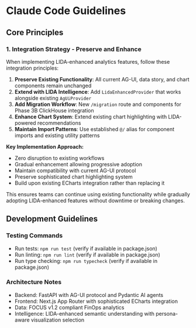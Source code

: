 # Claude Code Guidelines

## Core Principles

### 1. Integration Strategy - Preserve and Enhance

When implementing LIDA-enhanced analytics features, follow these integration principles:

1. **Preserve Existing Functionality**: All current AG-UI, data story, and chart components remain unchanged
2. **Extend with LIDA Intelligence**: Add `LidaEnhancedProvider` that works alongside existing `AgUiProvider`
3. **Add Migration Workflow**: New `/migration` route and components for Phase 3B ClickHouse integration
4. **Enhance Chart System**: Extend existing chart highlighting with LIDA-powered recommendations
5. **Maintain Import Patterns**: Use established `@/` alias for component imports and existing utility patterns

**Key Implementation Approach:**
- Zero disruption to existing workflows
- Gradual enhancement allowing progressive adoption
- Maintain compatibility with current AG-UI protocol
- Preserve sophisticated chart highlighting system
- Build upon existing ECharts integration rather than replacing it

This ensures teams can continue using existing functionality while gradually adopting LIDA-enhanced features without downtime or breaking changes.

## Development Guidelines

### Testing Commands
- Run tests: `npm run test` (verify if available in package.json)
- Run linting: `npm run lint` (verify if available in package.json)
- Run type checking: `npm run typecheck` (verify if available in package.json)

### Architecture Notes
- Backend: FastAPI with AG-UI protocol and Pydantic AI agents
- Frontend: Next.js App Router with sophisticated ECharts integration
- Data: FOCUS v1.2 compliant FinOps analytics
- Intelligence: LIDA-enhanced semantic understanding with persona-aware visualization selection